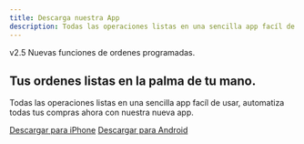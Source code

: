 ```yaml
---
title: Descarga nuestra App
description: Todas las operaciones listas en una sencilla app facíl de usar, automatiza todas tus compras ahora con nuestra nueva app.
---
```

<!-- Hero Start -->
<section class="bg-half-170 d-table w-100 overflow-hidden" id="home">
    <div class="container">
        <div class="row align-items-center">
            <div class="col-lg-7 col-md-7">
                <div class="title-heading mt-4">
                    <div class="alert alert-light alert-pills shadow" role="alert">
                        <span class="badge badge-pill badge-danger mr-1">v2.5</span>
                        <span class="content"> Nuevas <span class="text-primary">funciones</span> de ordenes programadas.</span>
                    </div>
                    <h1 class="heading mb-3">Tus ordenes <span class="text-primary">listas</span> en la palma de tu mano.</h1>
                    <p class="para-desc text-muted">Todas las operaciones listas en una sencilla app facíl de usar, automatiza todas tus compras ahora con nuestra nueva app. </p>
                    <div class="watch-video mt-4 pt-2">
                        <a href="javascript:void(0)" class="btn btn-dark mb-2 mr-2"><i class="uil uil-apple"></i> Descargar para iPhone</a>
                        <a href="javascript:void(0)" class="btn btn-light mb-2 mr-2"><i class="uil uil-android"></i> Descargar para Android</a>
                    </div>
                </div>
            </div><!--end col-->
            <div class="col-lg-5 col-md-5 mt-4 pt-2 mt-sm-0 pt-sm-0">
                <div class="classic-app-image position-relative">
                    <div class="bg-app-shape position-relative">
                        <img src="/images/app/classic02.png" class="img-fluid mover mx-auto d-block " alt="">
                    </div>
                    <div class="app-images d-none d-md-block">
                        <img src="/images/app/calender.png" class="img-fluid" alt="">
                    </div>
                </div>
            </div><!--end col-->
        </div><!--end row-->
    </div><!--end container--> 
</section><!--end section-->
<!-- Hero End -->